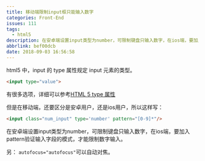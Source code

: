 ```yaml
---
title: 移动端限制input框只能输入数字
categories: Front-End
issues: 111
tags:
  - html5
description: 在安卓端设置input类型为number，可限制键盘只输入数字，在ios端，要加入pattern验证输入字段的模式，才能限制数字输入
abbrlink: bef00dcb
date: 2018-09-03 16:56:58
---
```


html5 中，input 的 type 属性规定 input 元素的类型。
```html
<input type="value">
```

有很多选项，详细可以参考[HTML 5 type 属性](http://www.w3school.com.cn/html5/att_input_type.asp)

但是在移动端，还要区分是安卓用户，还是ios用户，所以这样写：

```html
<input class="num_input" type='number' pattern="[0-9]*"/>
```

在安卓端设置input类型为number，可限制键盘只输入数字，在ios端，要加入pattern验证输入字段的模式，才能限制数字输入。

另： `autofocus="autofocus"`可以自动对焦。
